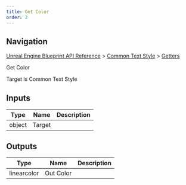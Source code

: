 ```yaml
---
title: Get Color
order: 2
---
```

## Navigation

[Unreal Engine Blueprint API Reference](https://dev.epicgames.com/documentation/en-us/unreal-engine/BlueprintAPI) > [Common Text Style](https://dev.epicgames.com/documentation/en-us/unreal-engine/BlueprintAPI/CommonTextStyle) > [Getters](https://dev.epicgames.com/documentation/en-us/unreal-engine/BlueprintAPI/CommonTextStyle/Getters)

Get Color

Target is Common Text Style

## Inputs

| Type | Name | Description |
| --- | --- | --- |
| object | Target |  |

## Outputs

| Type | Name | Description |
| --- | --- | --- |
| linearcolor | Out Color |  |
